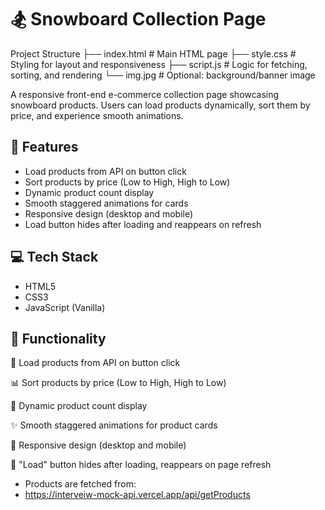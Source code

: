 # 🏂 Snowboard Collection Page

Project Structure
├── index.html        # Main HTML page
├── style.css         # Styling for layout and responsiveness
├── script.js         # Logic for fetching, sorting, and rendering
└── img.jpg           # Optional: background/banner image


A responsive front-end e-commerce collection page showcasing snowboard products. Users can load products dynamically, sort them by price, and experience smooth animations.

## 🚀 Features

- Load products from API on button click
- Sort products by price (Low to High, High to Low)
- Dynamic product count display
- Smooth staggered animations for cards
- Responsive design (desktop and mobile)
- Load button hides after loading and reappears on refresh

## 💻 Tech Stack

- HTML5
- CSS3
- JavaScript (Vanilla)

## 🌟 Functionality

🔄 Load products from API on button click

📊 Sort products by price (Low to High, High to Low)

🔢 Dynamic product count display

✨ Smooth staggered animations for product cards

📱 Responsive design (desktop and mobile)

🔁 "Load" button hides after loading, reappears on page refresh



- Products are fetched from:
- https://interveiw-mock-api.vercel.app/api/getProducts
  

